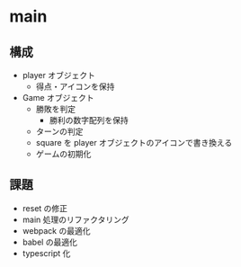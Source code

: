 # main

## 構成

- player オブジェクト
  - 得点・アイコンを保持
- Game オブジェクト
  - 勝敗を判定
    - 勝利の数字配列を保持
  - ターンの判定
  - square を player オブジェクトのアイコンで書き換える
  - ゲームの初期化

## 課題

- reset の修正
- main 処理のリファクタリング
- webpack の最適化
- babel の最適化
- typescript 化
